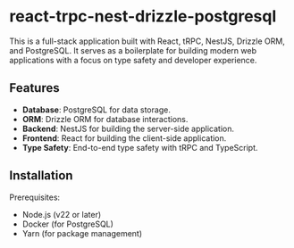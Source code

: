 # react-trpc-nest-drizzle-postgresql

This is a full-stack application built with React, tRPC, NestJS, Drizzle ORM, and PostgreSQL. It serves as a boilerplate for building modern web applications with a focus on type safety and developer experience.

## Features

- **Database**: PostgreSQL for data storage.
- **ORM**: Drizzle ORM for database interactions.
- **Backend**: NestJS for building the server-side application.
- **Frontend**: React for building the client-side application.
- **Type Safety**: End-to-end type safety with tRPC and TypeScript.

## Installation

Prerequisites:

- Node.js (v22 or later)
- Docker (for PostgreSQL)
- Yarn (for package management)

